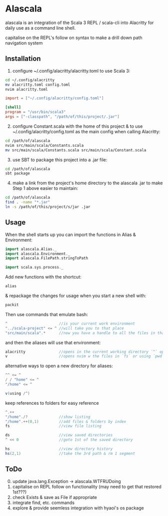 # Alascala

alascala is an integration of the Scala 3 REPL / scala-cli into Alacritty for daily use as a command line shell.

capitalise on the REPL's follow on syntax to make a drill down path navigation system

## Installation

1. configure ~/.config/alacritty/alacritty.toml to use Scala 3:
```bash
cd ~/.config/alacritty
mv alacritty.toml config.toml
nvim alacritty.toml
```

```toml
import = ["~/.config/alacritty/config.toml"]

[shell]
program = "/usr/bin/scala3"
args = ["-classpath", "/path/of/this/project/.jar"]
```
2. configure Constant.scala with the home of this project & to use ~/.config/alacritty/config.toml as the main config when calling Alacritty:
```bash
cd /path/of/alascala
nvim src/main/scala/Constants.scala
mv src/main/scala/Constants.scala src/main/scala/Constant.scala
```
3. use SBT to package this project into a .jar file:
```bash
cd /path/of/alascala
sbt package
```
4. make a link from the project's home directory to the alascala .jar to make Step 1 above easier to maintain:
```bash
cd /path/of/alascala
find . -name "*.jar"
ln -s /path/of/this/project/s/jar .jar
```

## Usage

When the shell starts up you can import the functions in Alias & Environment:

```scala
import alascala.Alias._
import alascala.Environment._
import alascala.FilePath.stringToPath

import scala.sys.process._
```

Add new functions with the shortcut:

```scala
alias
```

& repackage the changes for usage when you start a new shell with:

```scala
packit
```

Then use commands that emulate bash:
```scala
^                       //is your current work environment
"../scala-project" <= ^ //will take you to that place
"src/main/scala".*      //now you have a handle to all the files in that relative directory
```

and then the aliases will use that environment:
```scala
alacritty               //opens in the current working directory `^` opened by the cd command in nvim
v                       //opens nvim w the files in `fs` or using `pwd`
```

alternative ways to open a new directory for aliases:
```scala
^^ <= ^
/ / "home" <= ^
"/home" <= ^

v(using /^)
```

keep references to folders for easy reference
```scala
^.++
"/home"./?              //show listing
"/home".++(0,1)         //add files & folders by index
fs                      //view file listing

ds                      //view saved directories
^ << 0                  //goto 1st of the saved directory

hs                      //view directory history
hs(2,1)                 //take the 3rd path & rm 1 segment
```

## ToDo

0. update java.lang.Exception -> alascala.WTFRUDoing
1. capitalise on REPL follow on functionality (may need to get that restored 1st???)
2. check Exists & save as File if appropriate
3. integrate find, etc. commands
4. explore & provide seemless integration with hyaoi's os package
